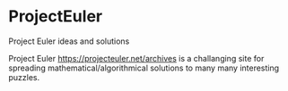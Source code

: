 # ProjectEuler
Project Euler ideas and solutions

Project Euler https://projecteuler.net/archives is a challanging site for 
spreading mathematical/algorithmical solutions to many many interesting puzzles.
